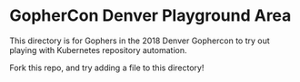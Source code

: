 # GopherCon Denver Playground Area

This directory is for Gophers in the 2018 Denver Gophercon to try out playing with Kubernetes repository automation.

Fork this repo, and try adding a file to this directory!

